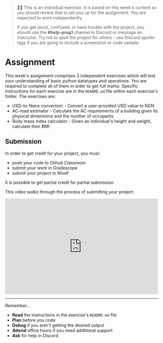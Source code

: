   
> 🧑‍💻 This is an individual exercise. It is based on this week's content so you should
> review that to set you up for the assignment. You are expected to work independently.
>
> If you get stuck, confused, or have trouble with the project, you should use the **#help-prog1** channel in Discord or message an instructor. Try not to spoil the project for others - use Discord spoiler tags if you are going to include a screenshot or code sample. 

# Assignment

This week's assignment comprises 3 independent exercises which will test your 
understanding of basic python datatypes and operations. You are required to complete
all of them in order to get full marks. Specific instructions for each exercise are 
in the `README.md` file within each exercise's folder. The exercises are:
* USD-to-Naira conversion - Convert a user-provided USD value to NGN
* AC-load estimator - Calculate the AC requirements of a building given its physical dimensions and the number of occupants
* Body mass index calculator - Given an individual's height and weight, calculate their BMI

[//]: # (TODO: Add GHClassroom Assignment link for week-1)

[//]: # ([![mad-libs]&#40;https://img.shields.io/static/v1?label=Open%20Project&message=mad%20libs&color=blue&#41;]&#40;https://classroom.github.com/a/shbyyuOW&#41;)

## Submission

In order to get credit for your project, you must:

- push your code to Github Classroom
- submit your work in Gradescope
- submit your project in Woolf

It is possible to get partial credit for partial submission

This video walks through the process of submitting your project:

[//]: # (TODO: Create a new video showing individual submissions)
<div style="position: relative; padding-bottom: 62.5%; height: 0;"><iframe src="https://youtube.com/embed/wK5Tyk5p33A" frameborder="0" webkitallowfullscreen mozallowfullscreen allowfullscreen style="position: absolute; top: 0; left: 0; width: 100%; height: 100%;"></iframe></div>

---

Remember...

- **Read** the instructions in the exercise's `README.md` file
- **Plan** before you code
- **Debug** if you aren't getting the desired output
- **Attend** office hours if you need additional support
- **Ask** for help in Discord

